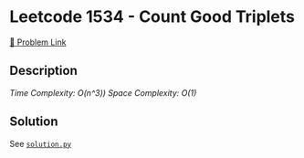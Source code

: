 # Leetcode 1534 - Count Good Triplets

[🔗 Problem Link](https://leetcode.com/problems/count-good-triplets/)

## Description

*Time Complexity: O(n^3))
Space Complexity: O(1)*

## Solution

See [`solution.py`](solution.py)
